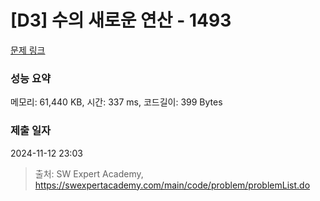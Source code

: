 # [D3] 수의 새로운 연산 - 1493 

[문제 링크](https://swexpertacademy.com/main/code/problem/problemDetail.do?contestProbId=AV2b-QGqADMBBASw) 

### 성능 요약

메모리: 61,440 KB, 시간: 337 ms, 코드길이: 399 Bytes

### 제출 일자

2024-11-12 23:03



> 출처: SW Expert Academy, https://swexpertacademy.com/main/code/problem/problemList.do